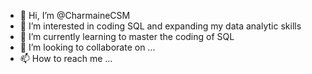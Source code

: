 - 👋 Hi, I’m @CharmaineCSM
- 👀 I’m interested in coding SQL and expanding my data analytic skills
- 🌱 I’m currently learning to master the coding of SQL 
- 💞️ I’m looking to collaborate on ...
- 📫 How to reach me ...

<!---
CharmaineCSM/CharmaineCSM is a ✨ special ✨ repository because its `README.md` (this file) appears on your GitHub profile.
You can click the Preview link to take a look at your changes.
--->
